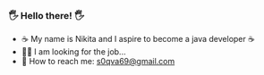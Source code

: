 ### :raised_hand_with_fingers_splayed: Hello there! :raised_hand_with_fingers_splayed:

- ☕ My name is Nikita and I aspire to become a java developer ☕
- :man_student: I am looking for the job...
- :email: How to reach me: s0qva69@gmail.com
